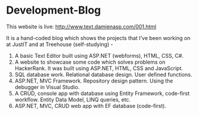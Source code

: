 # Development-Blog

This website is live: http://www.text.damienasp.com/001.html

It is a hand-coded blog which shows the projects that I've been working on at JustIT and at Treehouse (self-studying) -

01. A basic Text Editor built using ASP.NET (webforms), HTML, CSS, C#.
02. A website to showcase some code which solves problems on HackerRank. It was built using ASP.NET, HTML, CSS and JavaScript.
03. SQL database work. Relational database design. User defined functions.
04. ASP.NET, MVC Framework. Repository design pattern. Using the debugger in Visual Studio.
05. A CRUD, console app with database using Entity Framework, code-first workflow. Entity Data Model, LINQ queries, etc.
06. ASP.NET, MVC, CRUD web app with EF database (code-first).
